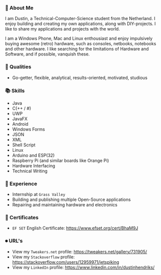 ### 📕 About Me  

I am Dustin, a Technical-Computer-Science student from the Netherland. I enjoy building and creating my own applications, along with DIY-projects. I like to share my applications and projects with the world.

I am a Windows Phone, Mac and Linux enthousiast and enjoy impulsively buying awesome (retro) hardware, such as consoles, netbooks, notebooks and other hardware.  I like searching for the limitations of Hardware and Software, and if possible, vanquish these.   

### 👤 Qualities
- Go-getter, flexible, analytical, results-oriented, motivated, studious

### 📚 Skills
- Java
- C(++ / #)
- UWP
- JavaFX
- Android
- Windows Forms
- JSON
- XML
- Shell Script
- Linux
- Arduino and ESP(32)
- Raspberry Pi (and similar boards like Orange Pi)
- Hardware Interfacing
- Technical Writing

### 📖 Experience
- Internship at ```Grass Valley```
- Building and publishing multiple Open-Source applications
- Repairing and maintaining hardware and electronics 

### 🔖 Certificates
- ```EF SET``` English Certificate: 
https://www.efset.org/cert/BhaM9J

### ⏺ URL's
- View my ```Tweakers.net``` profile: 
https://tweakers.net/gallery/731905/
- View my ```Stackoverflow``` profile:
https://stackoverflow.com/users/12959971/jetspiking
- View my ```LinkedIn``` profile:
https://www.linkedin.com/in/dustinhendriks/
